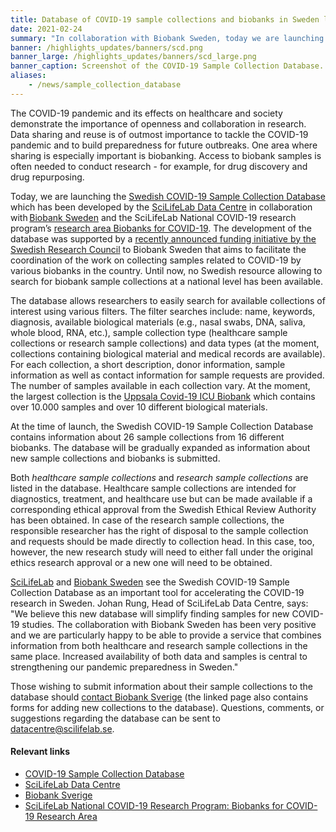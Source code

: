 ```yaml
---
title: Database of COVID-19 sample collections and biobanks in Sweden launched  # short
date: 2021-02-24
summary: "In collaboration with Biobank Sweden, today we are launching a new section of the portal: the [Swedish COVID-19 Sample Collection Database](https://biobanks.covid19dataportal.se/). The database allows to search for available biobank sample collections."
banner: /highlights_updates/banners/scd.png
banner_large: /highlights_updates/banners/scd_large.png
banner_caption: Screenshot of the COVID-19 Sample Collection Database.
aliases:
    - /news/sample_collection_database
---
```

The COVID-19 pandemic and its effects on healthcare and society demonstrate the importance of openness and collaboration in research. Data sharing and reuse is of outmost importance to tackle the COVID-19 pandemic and to build preparedness for future outbreaks. One area where sharing is especially important is biobanking. Access to biobank samples is often needed to conduct research - for example, for drug discovery and drug repurposing.

Today, we are launching the [Swedish COVID-19 Sample Collection Database](https://covid19dataportal.se) which has been developed by the [SciLifeLab Data Centre](https://scilifelab.se/data) in collaboration with [Biobank Sweden](https://biobanksverige.se/) and the SciLifeLab National COVID-19 research program’s [research area Biobanks for COVID-19](https://www.scilifelab.se/covid-19/national-program/biobanks/). The development of the database was supported by a [recently announced funding initiative by the Swedish Research Council](https://www.vr.se/english/just-now/news/news-archive/2020-09-01-10-million-sek-to-biobank-sweden-for-coordinating-covid-19-samples.html) to Biobank Sweden that aims to facilitate the coordination of the work on collecting samples related to COVID-19 by various biobanks in the country. Until now, no Swedish resource allowing to search for biobank sample collections at a national level has been available.

The database allows researchers to easily search for available collections of interest using various filters. The filter searches include: name, keywords, diagnosis, available biological materials (e.g., nasal swabs, DNA, saliva, whole blood, RNA, etc.), sample collection type (healthcare sample collections or research sample collections) and data types (at the moment, collections containing biological material and medical records are available). For each collection, a short description, donor information, sample information as well as contact information for sample requests are provided. The number of samples available in each collection vary. At the moment, the largest collection is the [Uppsala Covid-19 ICU Biobank](https://biobanks.covid19dataportal.se/menu/main/app-scd/collection/c19dp:collection:SE_1827_1) which contains over 10.000 samples and over 10 different biological materials.

At the time of launch, the Swedish COVID-19 Sample Collection Database contains information about 26 sample collections from 16 different biobanks. The database will be gradually expanded as information about new sample collections and biobanks is submitted.

Both *healthcare sample collections* and *research sample collections* are listed in the database. Healthcare sample collections are intended for diagnostics, treatment, and healthcare use but can be made available if a corresponding ethical approval from the Swedish Ethical Review Authority has been obtained. In case of the research sample collections, the responsible researcher has the right of disposal to the sample collection and requests should be made directly to collection head. In this case, too, however, the new research study will need to either fall under the original ethics research approval or a new one will need to be obtained.

[SciLifeLab](https://www.scilifelab.se/news/database-on-covid-19-sample-collections-and-biobanks-launched) and [Biobank Sweden](https://biobanksverige.se/provsamlingar-publicerade-i-covid-19-data-portal-sweden-underlattar-forskning-om-covid-19/) see the Swedish COVID-19 Sample Collection Database as an important tool for accelerating the COVID-19 research in Sweden. Johan Rung, Head of SciLifeLab Data Centre, says: "We believe this new database will simplify finding samples for new COVID-19 studies. The collaboration with Biobank Sweden has been very positive and we are particularly happy to be able to provide a service that combines information from both healthcare and research sample collections in the same place. Increased availability of both data and samples is central to strengthening our pandemic preparedness in Sweden."

Those wishing to submit information about their sample collections to the database should [contact Biobank Sverige](https://biobanksverige.se/provsamlingar-publicerade-i-covid-19-data-portal-sweden-underlattar-forskning-om-covid-19/) (the linked page also contains forms for adding new collections to the database). Questions, comments, or suggestions regarding the database can be sent to datacentre@scilifelab.se.

#### Relevant links

* [COVID-19 Sample Collection Database](https://biobanks.covid19dataportal.se)
* [SciLifeLab Data Centre](https://scilifelab.se/data)
* [Biobank Sverige](https://biobanksverige.se/)
* [SciLifeLab National COVID-19 Research Program: Biobanks for COVID-19 Research Area](https://www.scilifelab.se/covid-19/national-program/biobanks/)
